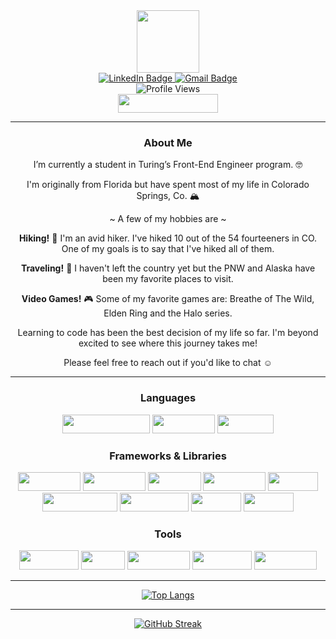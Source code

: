 <div id="header" align="center">
  <img src="https://media.giphy.com/media/Pn6lIQBz4eCH3wS6aK/giphy.gif" width="100"/>
</div>
<div id="badges" align="center">
  <a href="https://www.linkedin.com/in/rae-gebhart-681449254/"> 
    <img src="https://img.shields.io/badge/LinkedIn-blue?style=for-the-badge&logo=linkedin&logoColor=white" alt="LinkedIn Badge"/>
  </a>
  <a href="mailto: raegebhart@gmail.com">
    <img src="https://img.shields.io/badge/-gmail-red?style=for-the-badge&logo=gmail&logoColor=white" alt="Gmail Badge">
  </a>
</div>
<div align="center">
  <img src="https://komarev.com/ghpvc/?username=rae-107&style=flat&color=c4a4a3" alt="Profile Views"/>
</div>
<div id="introduction" align="center">
  <img src="https://img.shields.io/badge/-Hi%20I'm%20Rae%20Gebhart-c4a4a3" height="30" width="160">
<!--   <img src="https://img.shields.io/badge/-Hi,%20I'm%20-c4a4a3" width="59"> -->
<!--   <img src="https://img.shields.io/badge/-Rae%20Gebhart-c4a4a3" width="100"/> -->
</div>

---

<div align="center">
  
### About Me 
  
</div>

<p align="center"> I’m currently a student in Turing’s Front-End Engineer program. 🤓</p>
<p align="center">I'm originally from Florida but have spent most of my life in Colorado Springs, Co. 🏔</p>
<p align="center">~ A few of my hobbies are ~</p>
<p align="center"><strong>Hiking!</strong> 🥾 I'm an avid hiker. I've hiked 10 out of the 54 fourteeners in CO. One of my goals is to say that I've hiked all of them. </p>
<p align="center"><strong>Traveling!</strong> 🚐 I haven't left the country yet but the PNW and Alaska have been my favorite places to visit. </p>
<p align="center"><strong>Video Games!</strong> 🎮 Some of my favorite games are: Breathe of The Wild, Elden Ring and the Halo series.</p>
<p align="center">Learning to code has been the best decision of my life so far. I'm beyond excited to see where this journey takes me! </p>
<p align="center">Please feel free to reach out if you'd like to chat ☺️</p>

<!--  I’m a student in Turing’s front-end development program. Working in restaurants for the last decade has taught me many useful skills including multi-tasking, problem solving, collaboration, and communication. I’ve always been passionate, hard-working, organized and goal oriented. My goal is to be in a diverse, challenging environment that allows me to utilize my abilities, skills and continue to learn. -->

---

<div align="center">
  
### Languages
  
</div>

<div align="center">
  <img src="https://img.shields.io/badge/-JavaScript-333333?logo=javascript&style=for-the-badge" width="140" height="30"/>
  <img src="https://img.shields.io/badge/-HTML-orange?logo=html5&logoColor=white&style=for-the-badge" width="100" height="30"/>
  <img src="https://img.shields.io/badge/-CSS-315780?logo=css3&style=for-the-badge" width="90" height="30"/>
</div>

<div align="center">
  
### Frameworks & Libraries
  
</div>

<div align="center">
  <img src="https://img.shields.io/badge/-React-61DAFB?logo=react&logoColor=white&style=for-the-badge" width="100" height="30"/>
<!--   <img src="https://img.shields.io/badge/-Node.js-lightbrown?logo=node.js&logoColor=white&style=for-the-badge" width="100"  height="30"/> -->
  <img src="https://img.shields.io/badge/-Mocha-8d6748?logo=mocha&logoColor=white&style=for-the-badge" width="100"  height="30"/>
  <img src="https://img.shields.io/badge/-Chai-C4A484?logo=chai&logoColor=white&style=for-the-badge" width="85"  height="30"/>
  <img src="https://img.shields.io/badge/-Cypress-007780?logo=cypress&logoColor=white&style=for-the-badge" width="100"  height="30"/>
  <img src="https://img.shields.io/badge/-npm-c12127?logo=npm&logoColor=white&style=for-the-badge" width="80"  height="30"/>
  <img src="https://img.shields.io/badge/-webpack-2b3a42?logo=webpack&logoColor=white&style=for-the-badge" width="120" height="30"/>
  <img src="https://img.shields.io/badge/-chart.js-FF6384?logo=chart.js&logoColor=white&style=for-the-badge" width="110" height="30"/>
  <img src="https://img.shields.io/badge/-day.js-fb6052?style=for-the-badge" width="80" height="30"/>  
  <img src="https://img.shields.io/badge/-SWIPERJS-0052ff?style=for-the-badge" width="80" height="30"/>  
  
</div>

<div align="center">  
  
### Tools
  
</div>

<div align="center">
  <img src="https://img.shields.io/badge/-github-black?logo=github&logoColor=white&style=for-the-badge" width="95" height="31"/>
  <img src="https://img.shields.io/badge/-git-orange?logo=git&logoColor=white&style=for-the-badge" width="70" height="30"/>
  <img src="https://img.shields.io/badge/-vs%20code-blue?logo=visual%20studio%20code&logoColor=white&style=for-the-badge" width="100" height="30"/>
  <img src="https://img.shields.io/badge/-repl.it-C73E1D?logo=replit&logoColor=white&style=for-the-badge" width="95" height="30"/>
  <img src="https://img.shields.io/badge/-slack-black?logo=slack&logoColor=white&style=for-the-badge" width="100" height="30"/>
</div>

---

<div align="center">
  
 [![Top Langs](https://github-readme-stats.vercel.app/api/top-langs/?username=rae-107&layout=compact&theme=vision-friendly-dark)](https://github.com/anuraghazra/github-readme-stats)

</div>

--- 

<div align="center">
  
  [![GitHub Streak](http://github-readme-streak-stats.herokuapp.com?user=rae-107&theme=material)](https://git.io/streak-stats)
</div>


